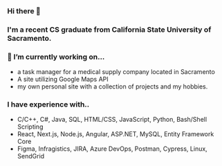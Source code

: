 ### Hi there 👋

### I'm a recent CS graduate from California State University of Sacramento. 

### 🔭 I’m currently working on...
 - a task manager for a medical supply company located in Sacramento 
 - A site utilizing Google Maps API 
 - my own personal site with a collection of projects and my hobbies.

### I have experience with..
 - C/C++, C#, Java, SQL, HTML/CSS, JavaScript, Python, Bash/Shell Scripting
- React, Next.js, Node.js, Angular, ASP.NET, MySQL, Entity Framework Core
- Figma, Infragistics, JIRA, Azure DevOps, Postman, Cypress, Linux, SendGrid
<!--
**annasark/annasark** is a ✨ _special_ ✨ repository because its `README.md` (this file) appears on your GitHub profile.

Here are some ideas to get you started:

- 🔭 I’m currently working on ...
- 🌱 I’m currently learning ...
- 👯 I’m looking to collaborate on ...
- 🤔 I’m looking for help with ...
- 💬 Ask me about ...
- 📫 How to reach me: ...
- 😄 Pronouns: ...
- ⚡ Fun fact: ...
-->

